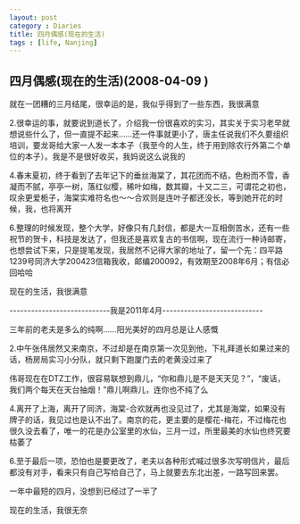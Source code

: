 ```yaml
---
layout: post
category : Diaries
title: 四月偶感(现在的生活)
tags : [life, Nanjing]
---
```


## 四月偶感(现在的生活)(2008-04-09 ) ##

就在一团糟的三月结尾，很幸运的是，我似乎得到了一些东西，我很满意

2.很幸运的事，就要说到道长了，介绍我一份很喜欢的实习，其实关于实习老早就想说些什么了，但一直提不起来……还一件事就更小了，唐主任说我们不久要组织培训，要龙哥给大家一人发一本本子（我至今的人生，终于用到除农行外第二个单位的本子）。我是不是很好收买，我妈说这么说我的

4.春末夏初，终于看到了去年记下的垂丝海棠了，其花团而不结，色粉而不雪，香凝而不腻，亭亭一树，落红似樱，稀叶如梅，数其瓣，十又二三，可谓花之初也，叹余更爱栀子，海棠实难符名也～～合欢则是连叶子都还没长，等到她开花的时候，我，也将离开

6.整理的时候发现，整个大学，好像只有几封信，都是大一互相倒苦水，还有一些祝节的贺卡，科技是发达了，但我还是喜欢复古的书信啊，现在流行一种诗邮寄，也想尝试下来，只是提笔发现，我居然不记得大家的地址了，留一个先：四平路1239号同济大学200423信箱我收，邮编200092，有效期至2008年6月；有信必回哈哈

现在的生活，我很满意

----------------------------我是2011年4月----------------------------

三年前的老夫是多么的纯啊……阳光美好的四月总是让人感慨

2.中午张伟居然又来南京，不过却是在南京第一次见到他，下礼拜道长如果过来的话，杨房局实习小分队，就只剩下跑厦门去的老黄没过来了

伟哥现在在DTZ工作，很容易联想到鼎儿，“你和鼎儿是不是天天见？”，“废话，我们两个每天在天台抽烟！”鼎儿啊鼎儿，连你也不纯了么

4.离开了上海，离开了同济，海棠-合欢就再也没见过了，尤其是海棠，如果没有牌子的话，我见过也是认不出了。南京的花，更主要的是樱花-梅花，不过梅花也很久没去看了，唯一的花是办公室里的水仙，三月一过，所里最美的水仙也终究要枯萎了

6.至于最后一项，恐怕也是要更改了，老夫以各种形式喊过很多次写明信片，最后都没有对手，看来只有自己写给自己了，马上就要去东北出差，一路写回来罢。

一年中最短的四月，没想到已经过了一半了

现在的生活，我很无奈